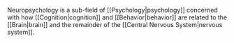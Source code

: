 Neuropsychology is a sub-field of [[Psychology|psychology]] concerned with how [[Cognition|cognition]] and [[Behavior|behavior]] are related to the [[Brain|brain]] and the remainder of the [[Central Nervous System|nervous system]].
